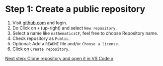 # Step 1: Create a public repository

1. Visit [github.com](https://github.com) and login.
2. Do Click on `+` (up-right) and select `New repository`.
3. Select a name like `mathematicsCF`, feel free to choose Repository name.
4. Check repository as `Public`.
5. Optional: Add a `README` file and/or `Choose a license`.
6. Click on `Create repository`.

[Next step: Clone repository and open it in VS Code »]()
